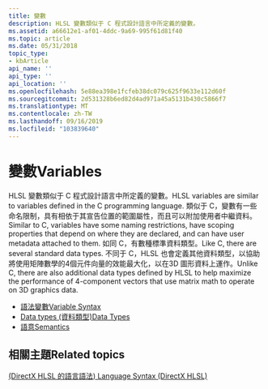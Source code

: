 ```yaml
---
title: 變數
description: HLSL 變數類似于 C 程式設計語言中所定義的變數。
ms.assetid: a66612e1-af01-4ddc-9a69-995f61d81f40
ms.topic: article
ms.date: 05/31/2018
topic_type:
- kbArticle
api_name: ''
api_type: ''
api_location: ''
ms.openlocfilehash: 5e88ea398e1fcfeb38dc079c625f9633e112d60f
ms.sourcegitcommit: 2d531328b6ed82d4ad971a45a5131b430c5866f7
ms.translationtype: MT
ms.contentlocale: zh-TW
ms.lasthandoff: 09/16/2019
ms.locfileid: "103839640"
---
```

# <a name="variables"></a><span data-ttu-id="58d20-103">變數</span><span class="sxs-lookup"><span data-stu-id="58d20-103">Variables</span></span>

<span data-ttu-id="58d20-104">HLSL 變數類似于 C 程式設計語言中所定義的變數。</span><span class="sxs-lookup"><span data-stu-id="58d20-104">HLSL variables are similar to variables defined in the C programming language.</span></span> <span data-ttu-id="58d20-105">類似于 C，變數有一些命名限制，具有相依于其宣告位置的範圍屬性，而且可以附加使用者中繼資料。</span><span class="sxs-lookup"><span data-stu-id="58d20-105">Similar to C, variables have some naming restrictions, have scoping properties that depend on where they are declared, and can have user metadata attached to them.</span></span> <span data-ttu-id="58d20-106">如同 C，有數種標準資料類型。</span><span class="sxs-lookup"><span data-stu-id="58d20-106">Like C, there are several standard data types.</span></span> <span data-ttu-id="58d20-107">不同于 C，HLSL 也會定義其他資料類型，以協助將使用矩陣數學的4個元件向量的效能最大化，以在3D 圖形資料上運作。</span><span class="sxs-lookup"><span data-stu-id="58d20-107">Unlike C, there are also additional data types defined by HLSL to help maximize the performance of 4-component vectors that use matrix math to operate on 3D graphics data.</span></span>

-   [<span data-ttu-id="58d20-108">語法變數</span><span class="sxs-lookup"><span data-stu-id="58d20-108">Variable Syntax</span></span>](dx-graphics-hlsl-variable-syntax.md)
-   [<span data-ttu-id="58d20-109">Data types (資料類型)</span><span class="sxs-lookup"><span data-stu-id="58d20-109">Data Types</span></span>](dx-graphics-hlsl-data-types.md)
-   [<span data-ttu-id="58d20-110">語意</span><span class="sxs-lookup"><span data-stu-id="58d20-110">Semantics</span></span>](dx-graphics-hlsl-semantics.md)

## <a name="related-topics"></a><span data-ttu-id="58d20-111">相關主題</span><span class="sxs-lookup"><span data-stu-id="58d20-111">Related topics</span></span>

<dl> <dt>

[<span data-ttu-id="58d20-112"> (DirectX HLSL 的語言語法) </span><span class="sxs-lookup"><span data-stu-id="58d20-112">Language Syntax (DirectX HLSL)</span></span>](dx-graphics-hlsl-language-syntax.md)
</dt> </dl>

 

 




